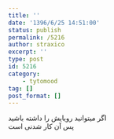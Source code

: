 ```yaml
---
title: ''
date: '1396/6/25 14:51:00'
status: publish
permalink: /5216
author: straxico
excerpt: ''
type: post
id: 5216
category:
    - tytomood
tag: []
post_format: []
---
```

اگر میتوانید رویایش را داشته باشید  
پس آن کار شدنی است